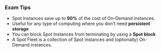 ### Exam Tips

* Spot Instances save up to **90%** of the cost of On-Demand instances.
* Useful for any type of computing where you don't need **persistent storage**
* You can block Spot Instances from terminating by using a **Spot block**
* A Spot Fleet is a collection of Spot instances and (optionally) On-Demand instances.